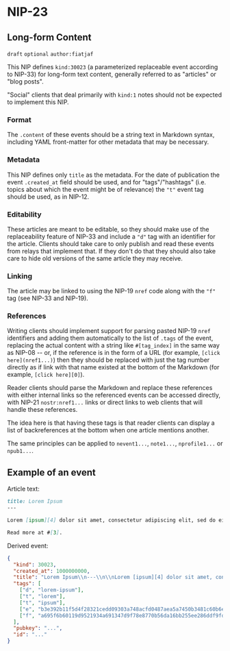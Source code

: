 NIP-23
======

Long-form Content
-----------------

`draft` `optional` `author:fiatjaf`

This NIP defines `kind:30023` (a parameterized replaceable event according to NIP-33) for long-form text content, generally referred to as "articles" or "blog posts".

"Social" clients that deal primarily with `kind:1` notes should not be expected to implement this NIP.

### Format

The `.content` of these events should be a string text in Markdown syntax, including YAML front-matter for other metadata that may be necessary.

### Metadata

This NIP defines only `title` as the metadata. For the date of publication the event `.created_at` field should be used, and for "tags"/"hashtags" (i.e. topics about which the event might be of relevance) the `"t"` event tag should be used, as in NIP-12.

### Editability

These articles are meant to be editable, so they should make use of the replaceability feature of NIP-33 and include a `"d"` tag with an identifier for the article. Clients should take care to only publish and read these events from relays that implement that. If they don't do that they should also take care to hide old versions of the same article they may receive.

### Linking

The article may be linked to using the NIP-19 `nref` code along with the `"f"` tag (see NIP-33 and NIP-19).

### References

Writing clients should implement support for parsing pasted NIP-19 `nref` identifiers and adding them automatically to the list of `.tags` of the event, replacing the actual content with a string like `#[tag_index]` in the same way as NIP-08 -- or, if the reference is in the form of a URL (for example, `[click here](nref1...)`) then they should be replaced with just the tag number directly as if link with that name existed at the bottom of the Markdown (for example, `[click here][0]`).

Reader clients should parse the Markdown and replace these references with either internal links so the referenced events can be accessed directly, with NIP-21 `nostr:nref1...` links or direct links to web clients that will handle these references.

The idea here is that having these tags is that reader clients can display a list of backreferences at the bottom when one article mentions another.

The same principles can be applied to `nevent1...`, `note1...`, `nprofile1...` or `npub1...`.

## Example of an event

Article text:

```markdown
title: Lorem Ipsum
---

Lorem [ipsum][4] dolor sit amet, consectetur adipiscing elit, sed do eiusmod tempor incididunt ut labore et dolore magna aliqua. Ut enim ad minim veniam, quis nostrud exercitation ullamco laboris nisi ut aliquip ex ea commodo consequat. Duis aute irure dolor in reprehenderit in voluptate velit esse cillum dolore eu fugiat nulla pariatur. Excepteur sint occaecat cupidatat non proident, sunt in culpa qui officia deserunt mollit anim id est laborum.

Read more at #[3].
```

Derived event:

```json
{
  "kind": 30023,
  "created_at": 1000000000,
  "title": "Lorem Ipsum\\n---\\n\\nLorem [ipsum][4] dolor sit amet, consectetur adipiscing elit, sed do eiusmod tempor incididunt ut labore et dolore magna aliqua. Ut enim ad minim veniam, quis nostrud exercitation ullamco laboris nisi ut aliquip ex ea commodo consequat. Duis aute irure dolor in reprehenderit in voluptate velit esse cillum dolore eu fugiat nulla pariatur. Excepteur sint occaecat cupidatat non proident, sunt in culpa qui officia deserunt mollit anim id est laborum.\n\nRead more at #[3].",
  "tags": [
    ["d", "lorem-ipsum"],
    ["t", "lorem"],
    ["t", "ipsum"],
    ["e", "b3e392b11f5d4f28321cedd09303a748acfd0487aea5a7450b3481c60b6e4f87", "wss://relay.example.com"],
    ["f", "a695f6b60119d9521934a691347d9f78e8770b56da16bb255ee286ddf9fda919:ipsum", "wss://relay.nostr.org"]
  ],
  "pubkey": "...",
  "id": "..."
}
```
